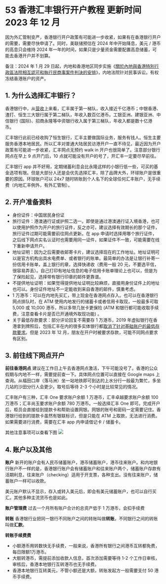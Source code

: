 # 53 香港汇丰银行开户教程 更新时间 2023 年 12 月

因为外汇管制变严，香港银行开户政策有可能进一步收紧，如果有在香港银行开户的需要，需要尽快申请了。同时，美联储预估在 2024 年中开始降息，美元 / 港币的高息只会维持 2024 年一年的时间，如果只是少量资金需要配置高息储蓄，可能去香港开户并不划算。

<!-- more -->

备注：2024 年 1 月 29 日起，内地和香港地区同步实施《[關於內地與香港特別行政區法院相互認可和執行民商事案件判決的安排](https://www.doj.gov.hk/tc/mainland_and_macao/RRECCJ.html)》，内地法院针对民事诉讼，有权冻结香港账户的资产。

## 1. 为什么选择汇丰银行？

香港银行中，从[营收](https://assets.kpmg.com/content/dam/kpmg/cn/pdf/zh/2022/06/hong-kong-banking-report-2022.pdf)上来看，汇丰属于第一梯队，收入接近千亿港币；中银香港、渣打、恒生三大银行属于第二梯队，年收入数百亿港币。工银亚洲、建银亚洲、中信银行 (国际)、招商永隆等中资银行收入属于第三梯队，年收入都是数十亿港币。

汇丰银行此前已经收购了恒生银行，汇丰主要做国际业务，服务有钱人。恒生主要服务香港本地居民。所以汇丰对普通大陆居民访港开户一直不待见，最近因为开户政策有可能进一步收紧，汇丰网点无预约 walk in 开户也很简单了。注意部分银行网点在早上 9 点开门后，10 点就可能没有开户的号了，开汇丰一定要尽早前往。

汇丰银行 app 并不好用，定期储蓄利息会比永隆这样的小银行低一些，可买的基金选项有限。但是大部分人还是会优先选择汇丰，除了品牌大外，环球账户是很重要的原因。环球账户可以 24x7 随时转账到个人名下的全球任何汇丰账户，无手续费（内地汇丰例外，有外汇管制）。

## 2. 开户准备资料

- 身份证件：中国居民身份证
- 旅行证件：港澳通行证或护照二选一。即使是通过港澳通行证入境香港，也可以使用护照作为开户的旅行证件，反之亦可，建议选择有效期长的那个证件，旅行证件过期可能需要前往网点更新。在 app 申请时选择用哪个旅行证件，之后线下网点实名认证时也需要用同一证件，如果证件不一致，可能需要在线下重新申请开户。
- 地址证明：因为之后需要收邮寄卡片，建议选择现在的工作地址。地址证明可以是官方机构出具水电费单、或者银行的账单。最简单的办法是让银行补寄一份信用卡账单，盖上银行的章，选择快递收（费用一般 20 元，不要选平信，很容易弄丢）。自己打印有地址信息的电子信用卡账单理论上也可以，但是为了保险起见，选择带有银行印章的邮件更靠谱。
- 不提供地址证明：如果觉得提供地址证明比较麻烦，直接用身份证件上的地址也可以。身份证件地址不一定能收到来自香港的邮件，慎重考虑。
- 1 万港币：可以在内地先买汇，带上现金在香港网点存入。也可以在香港银行网点排队时，在 ATM 使用内地发行的储蓄卡或者信用卡取现，一般最多可取 5,000 或 10,000 港币，所以多带几张卡更保险 (ATM 和银行都可能收取手续费，注意查看卡片是否已开通境外取现功能) 。
- 关于最低存款要求：部分评论回复不需要存 1 万港币，2019 年虚拟银行在香港拿到牌照后，包括汇丰在内的很多实体银行都[取消了针对基础账户的最低存款要求](https://www.edigest.hk/%E7%90%86%E8%B2%A1/%E9%8A%80%E8%A1%8C-%E6%9C%80%E4%BD%8E%E5%AD%98%E6%AC%BE-%E7%B5%90%E9%A4%98-%E6%9C%8D%E5%8B%99%E8%B2%BB-%E6%89%8B%E7%BA%8C%E8%B2%BB-%E9%96%8B%E6%88%B6-%E7%90%86%E8%B2%A1%E8%A7%A3%E7%A2%BC-105542/)。但是 2023 年 12 月，朋友在开户时被要求存款，可能不同网点要求有区别。

## 3. 前往线下网点开户

**前往香港网点**
建议在工作日上午去香港网点激活，下午可能没号了。香港的公众假期与内地不一样，需要提前查一下。具体网点位置可以直接在 Google maps 上查询。从福田口岸（落马洲）坐一站地铁即可到达的上水分行一般最为繁忙，多坐几站的沙田分行人会更少。取号后等待 2-3 个小时是比较常见的情况。

汇丰账户有三种，汇丰 One 要求账户余额 1 万港币，汇丰卓越要求账户余额 100 万港币；汇丰尚玉要求账户余额 780 万港币。一般选择汇丰 One 即可。完成开户后，柜员会直接给到提款卡和帮助设置网银。网银的账号和密码一定需要记住。香港银行给到的提款卡虽然有银联标识，但是只能在 ATM 上取款，无法进行消费。如果需要进行消费，需要在汇丰 app 内申请借记卡 / 储蓄卡。

其他注意事项可以查看下图
![](https://static.shuziyimin.org/blog-53-1.jpg)

## 4. 账户以及其他
**账户**
新开的账户会有人民币储蓄账户，港币储蓄账户，港币往来账户。和内地银行账户不一样的是，香港银行账户会有储蓄账户和往来账户两个，储蓄账户存款有活期利息，往来账户（checking）适用于开支票，各种支出。没有往来账户，储蓄账户一样可以收款。

美元账户默认不显示，存入或转入美元后，即会有美元储蓄账户，也可以自行买汇。其他多种主流货币也是如此。

**账户管理费**
过去一个月所有账户合计的总资产低于 1 万港币，会扣手续费

**转账**
香港银行业把同一银行不同账户之间的转账叫做**转账**，不同银行之间的转账叫做**汇款**。

**转账手续费费**
- 小额港币用转数快无手续费，一般来说，香港所有银行之间港币互转都免费，每日限额1万港币。
- 大额转港币，需提前添加收款人信息，首次添加需要等待 1-2 个工作日审核，审核后，香港本地银行互转港币也无手续费。
- 香港本地银行互转美元，不管小额还是大额，转账发起方一般需要支付 50 港币手续费。

